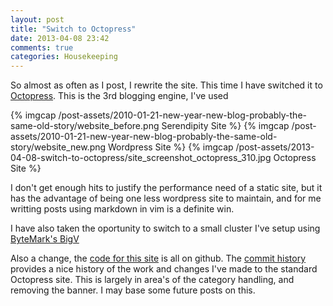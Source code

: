 ```yaml
---
layout: post
title: "Switch to Octopress"
date: 2013-04-08 23:42
comments: true
categories: Housekeeping
---
```


So almost as often as I post, I rewrite the site. This time I have switched it to [Octopress](http://octopress.org). This is the 3rd blogging engine, I've used 

{% imgcap /post-assets/2010-01-21-new-year-new-blog-probably-the-same-old-story/website_before.png Serendipity Site %}
{% imgcap /post-assets/2010-01-21-new-year-new-blog-probably-the-same-old-story/website_new.png  Wordpress Site %}
{% imgcap /post-assets/2013-04-08-switch-to-octopress/site_screenshot_octopress_310.jpg  Octopress Site %}

I don't get enough hits to justify the performance need of a static site, but it has the advantage of being one less wordpress site to maintain, and for me writting posts using 
markdown in vim is a definite win.

I have also taken the oportunity to switch to a small cluster I've setup using [ByteMark's BigV](http://bigv.io/)

Also a change, the [code for this site](https://github.com/chrisfleming/octopress) is all on github. The [commit history](https://github.com/chrisfleming/octopress/commits/master) 
provides a nice history of the work and changes I've made to the standard Octopress site. This is largely in area's of the category handling, and removing the banner. I may base some future posts on this.




